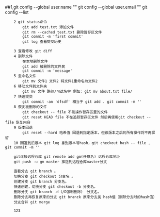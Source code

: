 ##1,git config --global user.name ""
 	git config --global user.email "" 
	git config --list 
	
        2 git status命令
            git add test.txt 添加文件
            git rm --cached test.txt 删除暂存区文件
            git commit -m 'first commit' 
            git log 查看提交历史

        3 查看修改 git diff 
        4 删除文件
            在本地删除文件
            git add 被删除的文件民
            git commit -m 'message'
        5 重命名文件
            git mv 文件1 文件2 将文件1重命名为文件2
        6 移动文件到文件夹
            git mv 文件 路径/可选名字 例如: git mv about.txt file/
        7 快速提交
            git commit -am 'dfsdf' 相当于 git add . git commit -m ''
        8 恢复被删除的文件 
            git checkout -- file 不能操作暂存区里的文件
            git reset HEAD file 不在追踪暂存区文件 然后再使用git checkout -- file 恢复内容
        9 版本回退
            git reset --hard 哈希值 回退到指定版本，但该版本之后的所有操作将不再保留
        10 回退到旧版本 git log 拿到版本号hash，git checkout hash -- file , git commit -m '' 

        git连接远程仓库 git remote add gm(任意名) 远程仓库地址
        git push -u gm master 推送到远程仓库master分支

        查看分支 git branch 。
        切换分支 git checkout 分支名 。
        创建分支 git branch 分支名。
        快速创建，切换分支 git checkout -b 分支名。
        删除分支 git branch -d（/D强制删除） 分支名。
        删除分支再恢复原来的分支 git branck 原来分支民 hash值（删除分支时的hash值）
        分支合并 git merge 
        
        123

